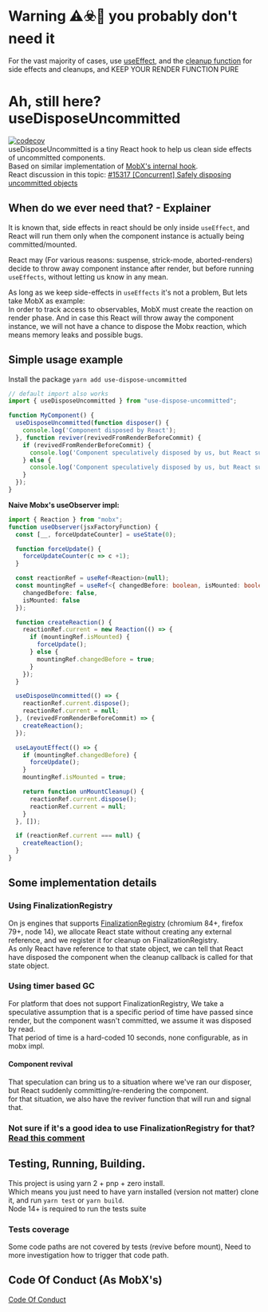 # Warning ⚠️☣️🐉 you probably don't need it
For the vast majority of cases, use [useEffect](https://reactjs.org/docs/hooks-reference.html#useeffect), and the [cleanup function](https://reactjs.org/docs/hooks-reference.html#cleaning-up-an-effect) for side effects and cleanups, and KEEP YOUR RENDER FUNCTION PURE

# Ah, still here? useDisposeUncommitted

[![codecov](https://codecov.io/gh/Bnaya/use-dispose-uncommitted/branch/main/graph/badge.svg?token=A1UIArW8lH)](https://codecov.io/gh/Bnaya/use-dispose-uncommitted)  
useDisposeUncommitted is a tiny React hook to help us clean side effects of uncommitted components.  
Based on similar implementation of [MobX's internal hook](https://github.com/mobxjs/mobx/blob/5d5eb89/packages/mobx-react-lite/src/utils/createReactionCleanupTrackingUsingFinalizationRegister.ts).  
React discussion in this topic: [#15317 [Concurrent] Safely disposing uncommitted objects](https://github.com/facebook/react/issues/15317) 

## When do we ever need that? - Explainer
It is known that, side effects in react should be only inside `useEffect`, and React will run them only when the component instance is actually being committed/mounted.  

React may (For various reasons: suspense, strick-mode, aborted-renders) decide to throw away component instance after render, but before running `useEffects`, without letting us know in any mean.

As long as we keep side-effects in `useEffects` it's not a problem, But lets take MobX as example:  
In order to track access to observables, MobX must create the reaction on render phase.
And in case this React will throw away the component instance, we will not have a chance to dispose the Mobx reaction, which means memory leaks and possible bugs.

## Simple usage example
Install the package `yarn add use-dispose-uncommitted`
```js
// default import also works
import { useDisposeUncommitted } from "use-dispose-uncommitted";

function MyComponent() {
  useDisposeUncommitted(function disposer() {
    console.log('Component disposed by React');
  }, function reviver(revivedFromRenderBeforeCommit) {
    if (revivedFromRenderBeforeCommit) {
      console.log('Component speculatively disposed by us, but React suddenly re-rendered it');
    } else {
      console.log('Component speculatively disposed by us, but React suddenly mounted it');
    }
  });
}
```

**Naive Mobx's useObserver impl:**
```ts
import { Reaction } from "mobx";
function useObserver(jsxFactoryFunction) {
  const [__, forceUpdateCounter] = useState(0);

  function forceUpdate() {
    forceUpdateCounter(c => c +1);
  }

  const reactionRef = useRef<Reaction>(null);
  const mountingRef = useRef<{ changedBefore: boolean, isMounted: boolean }>({
    changedBefore: false,
    isMounted: false
  });

  function createReaction() {
    reactionRef.current = new Reaction(() => {
      if (mountingRef.isMounted) {
        forceUpdate();
      } else {
        mountingRef.changedBefore = true;
      }
    });
  }

  useDisposeUncommitted(() => {
    reactionRef.current.dispose();
    reactionRef.current = null;
  }, (revivedFromRenderBeforeCommit) => {
    createReaction();
  });

  useLayoutEffect(() => {
    if (mountingRef.changedBefore) {
      forceUpdate();
    }
    mountingRef.isMounted = true;

    return function unMountCleanup() {
      reactionRef.current.dispose();
      reactionRef.current = null;
    }
  }, []);

  if (reactionRef.current === null) {
    createReaction();
  }
}
```

## Some implementation details
### Using FinalizationRegistry
On js engines that supports
[FinalizationRegistry](https://developer.mozilla.org/en-US/docs/Web/JavaScript/Reference/Global_Objects/FinalizationRegistry) (chromium 84+, firefox 79+, node 14), we allocate React state without creating any external reference, and we register it for cleanup on FinalizationRegistry.  
As only React have reference to that state object, we can tell that React have disposed the component when the cleanup callback is called for that state object.


### Using timer based GC
For platform that does not support FinalizationRegistry, We take a speculative assumption that is a specific period of time have passed since render, but the component wasn't committed, we assume it was disposed by read.  
That period of time is a hard-coded 10 seconds, none configurable, as in mobx impl.
#### Component revival
That speculation can bring us to a situation where we've ran our disposer, but React suddenly committing/re-rendering the component.  
for that situation, we also have the reviver function that will run and signal that. 

### Not sure if it's a  good idea to use FinalizationRegistry for that? [Read this comment](https://github.com/facebook/react/issues/15317#issuecomment-722627311)

## Testing, Running, Building.
This project is using yarn 2 + pnp + zero install.  
Which means you just need to have yarn installed (version not matter) clone it, and run `yarn test` or `yarn build`.  
Node 14+ is required to run the tests suite
### Tests coverage
Some code paths are not covered by tests (revive before mount),
Need to more investigation how to trigger that code path.

## Code Of Conduct (As MobX's)
[Code Of Conduct](https://github.com/mobxjs/mobx/blob/main/CODE_OF_CONDUCT.md)
